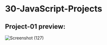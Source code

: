 # 30-JavaScript-Projects

## Project-01 preview:

![Screenshot (127)](https://github.com/user-attachments/assets/090031f1-7bb8-4515-8b10-4125d5e84732)

